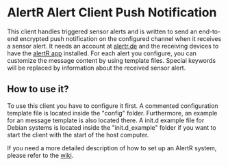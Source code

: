 # AlertR Alert Client Push Notification

This client handles triggered sensor alerts and is written to send an end-to-end encrypted push notification on the configured channel when it receives a sensor alert. It needs an account at [alertr.de](https://alertr.de) and the receiving devices to have the [alertR app](https://play.google.com/store/apps/details?id=de.alertr.alertralarmnotification) installed. For each alert you configure, you can customize the message content by using template files. Special keywords will be replaced by information about the received sensor alert.


## How to use it?

To use this client you have to configure it first. A commented configuration template file is located inside the "config" folder. Furthermore, an example for an message template is also located there. A init.d example file for Debian systems is located inside the "init.d_example" folder if you want to start the client with the start of the host computer.

If you need a more detailed description of how to set up an AlertR system, please refer to the [wiki](https://github.com/sqall01/alertR/wiki).